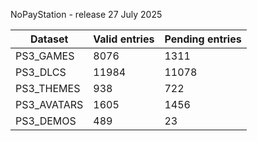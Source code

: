 NoPayStation - release 27 July 2025

|  Dataset  |Valid entries|Pending entries|
|-----------|-------------|---------------|
| PS3_GAMES |     8076    |      1311     |
|  PS3_DLCS |    11984    |     11078     |
| PS3_THEMES|     938     |      722      |
|PS3_AVATARS|     1605    |      1456     |
| PS3_DEMOS |     489     |       23      |